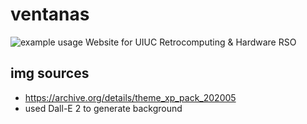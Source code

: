 # ventanas

![example usage](https://i.imgur.com/kCZfsEW.png)
Website for UIUC Retrocomputing &amp; Hardware RSO

## img sources

* https://archive.org/details/theme_xp_pack_202005
* used Dall-E 2 to generate background
